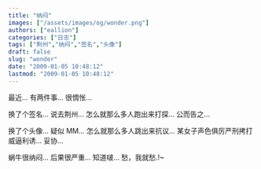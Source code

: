 ```yaml
---
title: "纳闷"
images: ["/assets/images/og/wonder.png"]
authors: ["eallion"]
categories: ["日志"]
tags: ["荆州","纳闷","签名","头像"]
draft: false
slug: "wonder"
date: "2009-01-05 10:48:12"
lastmod: "2009-01-05 10:48:12"
---
```


最近...
有两件事...
很惆怅...

换了个签名...
说去荆州...
怎么就那么多人跑出来打探...
公而告之...

换了个头像...
疑似 MM...
怎么就那么多人跳出来抗议...
某女子声色俱厉严刑拷打威逼利诱...
妥协...

蜗牛很纳闷... 后果很严重... 知道啵...
愁，我就愁.!~
